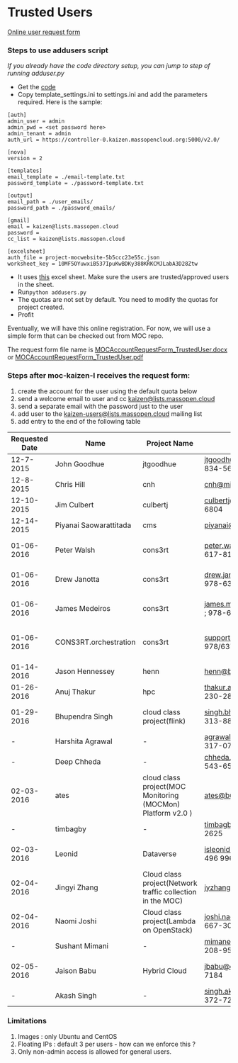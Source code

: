 # Trusted Users
[Online user request form](https://massopen.cloud/blog/user-account-request-form/)

### Steps to use addusers script
*If you already have the code directory setup, you can jump to step of running adduser.py*
* Get the [code](https://github.com/CCI-MOC/moc/tree/master/scripts/addusers)
* Copy template_settings.ini to settings.ini and add the parameters required. Here is the sample:
```
[auth]
admin_user = admin
admin_pwd = <set password here>
admin_tenant = admin
auth_url = https://controller-0.kaizen.massopencloud.org:5000/v2.0/

[nova]
version = 2

[templates]
email_template = ./email-template.txt
password_template = ./password-template.txt

[output]
email_path = ./user_emails/
password_path = ./password_emails/

[gmail]
email = kaizen@lists.massopen.cloud
password =
cc_list = kaizen@lists.massopen.cloud

[excelsheet]
auth_file = project-mocwebsite-5b5ccc23e55c.json
worksheet_key = 10MF5OYuwxiB537IpuKwBDKy388KRKCMJLabA3D28Ztw
```
* It uses [this](https://docs.google.com/spreadsheets/d/10MF5OYuwxiB537IpuKwBDKy388KRKCMJLabA3D28Ztw/edit) excel sheet. Make sure the users are trusted/approved users in the sheet.
* Run`python addusers.py`
* The quotas are not set by default. You need to modify the quotas for project created.
* Profit

Eventually, we will have this online registration. For now, we will use a simple form that can be checked out from MOC repo. 

The request form file name is [MOCAccountRequestForm_TrustedUser.docx](../../_static/docx/MOCAccountRequestForm_TrustedUser.docx) or [MOCAccountRequestForm_TrustedUser.pdf](../../_static/pdf/MOCAccountRequestForm_TrustedUser.pdf)

### Steps after moc-kaizen-l receives the request form:
1. create the account for the user using the default quota below
2. send a welcome email to user and cc kaizen@lists.massopen.cloud
3. send a separate email with the password just to the user
4. add user to the kaizen-users@lists.massopen.cloud mailing list
5. add entry to the end of the following table

| Requested Date | Name             | Project Name     | Contact info.       | Sponsor              | Account Created  | Notes            |
| -------------- | ---------------- | ---------------- | ------------------- | -------------------- | ---------------- | ---------------- |
| 12-7-2015 | John Goodhue | jtgoodhue | jtgoodhue@mghpcc.org ; 617-834-5601 | n/a | Laura Kamfonik  | Created 12/8/2015 | - |
| 12-8-2015 | Chris Hill | cnh | cnh@mit.edu ; 617-253-6430 | n/a | Laura Kamfonik | Created 12/8/2015 | - |
| 12-10-2015 | Jim Culbert | culbertj | culbertj@mghpcc.org ; 782-290-6804 | n/a | Laura Kamfonik | Created 12/10/2015 | - |
| 12-14-2015 | Piyanai Saowarattitada | cms | piyanai@bu.edu ; 603-305-3767 | n/a | Laura Kamfonik | Created 12/14/2015 | - |
| 01-06-2016 | Peter Walsh | cons3rt | peter.walsh@jackpinetech.com ; 617-816-6001 | Orran Krieger | Laura Kamfonik | Created 01-06-2016 | - |
| 01-06-2016 | Drew Janotta | cons3rt | drew.janotta@jackpinetech.com ; 978-637-2923 x213 | Peter Walsh | Laura Kamfonik | Created 01-07-2016 | - |
| 01-06-2016 | James Medeiros | cons3rt | james.medeiros@jackpinetech.com ; 978-637-2923 x213 | Peter Walsh | Laura Kamfonik | Created 01-07-2016 | - |
| 01-06-2016 | CONS3RT.orchestration | cons3rt | support@jackpinetech.com ; 978/637-2923 x201 | Peter Walsh | Laura Kamfonik | machine account; created 01-07-2016 | - |
| 01-14-2016 | Jason Hennessey | henn | henn@bu.edu ; (617) 358-1089 | n/a | Laura Kamfonik | created 01-14-2016 | - |
| 01-26-2016 | Anuj Thakur | hpc | thakur.an@husky.neu.edu ; (617) 230-2879 | n/a | Rahul Sharma | created 01-26-2016 | - |
| 01-29-2016 | Bhupendra Singh | cloud class project(flink) | singh.bhup@husky.neu.edu; (857) 313-8828 | Peter Desnoyers | Rahul Sharma | Created 01-29-2016
| - | Harshita Agrawal | - |agrawal.h@husky.neu.edu; (857) 317-0715| - | - | - |
| - | Deep Chheda | - |chheda.de@husky.neu.edu; (617) 543-6575| - | - | - |
| 02-03-2016 | ates | cloud class project(MOC Monitoring (MOCMon) Platform v2.0 ) | ates@bu.edu; 857 540 8435 | Ata | Ravi.G | Created 02-03-2016 | - |
| - | timbagby | - | timbagby@bu.edu; (508)-932-2625| - | - | - |
| 02-03-2016 | Leonid | Dataverse | isleonid@hmdc.harvard.edu; 617 496 9966 | Ata | Rahul Sharma | Created 02-03-2016 | - |
| 02-04-2016 | Jingyi Zhang | Cloud class project(Network traffic collection in the MOC) | jyzhangr@bu.edu; 617-283-9403 | Orran | Ravi.G | Created 02-04-2016 | - |
| 02-04-2016 | Naomi Joshi | Cloud class project(Lambda on OpenStack) | joshi.nao@husky.neu.edu; 848-667-3065 | Peter Desnoyers | Rahul Sharma | Created 02-04-2016 | - |
| - | Sushant Mimani | - | mimane.s@husky.neu.edu; 617-208-9552 | - | - | - |
| 02-05-2016 | Jaison Babu | Hybrid Cloud | jbabu@ccs.neu.edu; 610-615-7184 | Peter Desnoyers | Rahul Sharma | Created 02-05-2016 | - |
| - | Akash Singh | - | singh.aka@husky.neu.edu; 617-372-7259 | - | - | - |

### Limitations
1. Images : only Ubuntu and CentOS 
2. Floating IPs : default 3 per users - how can we enforce this ?
3. Only non-admin access is allowed for general users.

